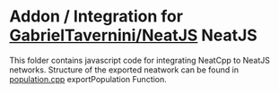 # Addon / Integration for [GabrielTavernini/NeatJS](https://github.com/GabrielTavernini/NeatJS) NeatJS

This folder contains javascript code for integrating NeatCpp to NeatJS networks. Structure of the exported neatwork can be found in [population.cpp](../cpp/population.cpp) exportPopulation Function.
